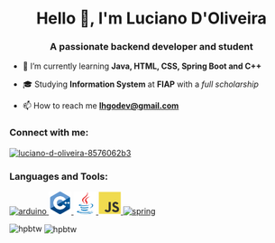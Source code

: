 <h1 align="center">Hello 👋, I'm Luciano D'Oliveira</h1>
<h3 align="center">A passionate backend developer and student</h3>

<p></p>

- 🌱 I’m currently learning **Java, HTML, CSS, Spring Boot and C++**

- 🎓 Studying **Information System** at **FIAP** with a *full scholarship*

- 📫 How to reach me **lhgodev@gmail.com**

<h3 align="left">Connect with me:</h3>
<a href="https://linkedin.com/in/luciano-d-oliveira-8576062b3" target="blank"><img align="center" src="https://raw.githubusercontent.com/rahuldkjain/github-profile-readme-generator/master/src/images/icons/Social/linked-in-alt.svg" alt="luciano-d-oliveira-8576062b3" height="30" width="40" /></a>
</p>

<h3 align="left">Languages and Tools:</h3>
<p align="left"> <a href="https://www.arduino.cc/" target="_blank" rel="noreferrer"> <img src="https://cdn.worldvectorlogo.com/logos/arduino-1.svg" alt="arduino" width="40" height="40"/> </a> <a href="https://www.w3schools.com/cpp/" target="_blank" rel="noreferrer"> <img src="https://raw.githubusercontent.com/devicons/devicon/master/icons/cplusplus/cplusplus-original.svg" alt="cplusplus" width="40" height="40"/> </a> <a href="https://www.java.com" target="_blank" rel="noreferrer"> <img src="https://raw.githubusercontent.com/devicons/devicon/master/icons/java/java-original.svg" alt="java" width="40" height="40"/> </a> <a href="https://developer.mozilla.org/en-US/docs/Web/JavaScript" target="_blank" rel="noreferrer"> <img src="https://raw.githubusercontent.com/devicons/devicon/master/icons/javascript/javascript-original.svg" alt="javascript" width="40" height="40"/> </a> <a href="https://spring.io/" target="_blank" rel="noreferrer"> <img src="https://www.vectorlogo.zone/logos/springio/springio-icon.svg" alt="spring" width="40" height="40"/> </a> </p>

<p><img align="left" src="https://github-readme-stats.vercel.app/api/top-langs?username=hpbtw&show_icons=true&locale=en&layout=compact" alt="hpbtw" /></p>

<p>&nbsp;<img align="center" src="https://github-readme-stats.vercel.app/api?username=hpbtw&show_icons=true&theme=dark&locale=en" alt="hpbtw" /></p>
